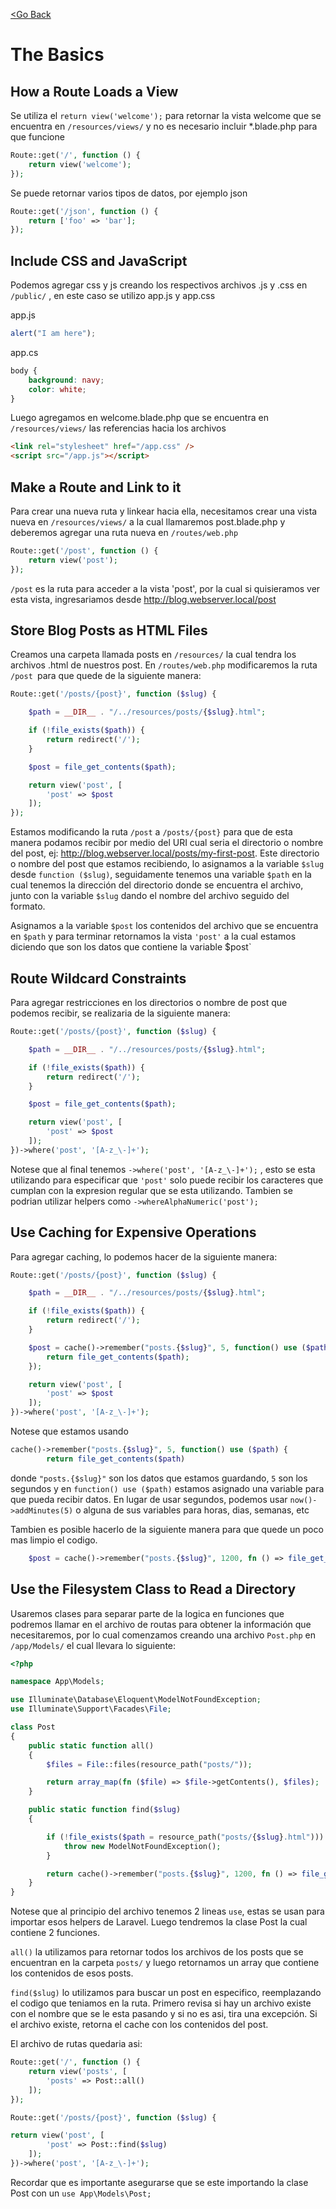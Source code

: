 [<Go Back](/README.md)

# The Basics

## How a Route Loads a View

Se utiliza el `return view('welcome');` para retornar la vista welcome que se encuentra en `/resources/views/` y no es necesario incluir \*.blade.php para que funcione

```php
Route::get('/', function () {
    return view('welcome');
});
```

Se puede retornar varios tipos de datos, por ejemplo json

```php
Route::get('/json', function () {
    return ['foo' => 'bar'];
});
```

## Include CSS and JavaScript

Podemos agregar css y js creando los respectivos archivos .js y .css en `/public/` , en este caso se utilizo app.js y app.css

app.js

```js
alert("I am here");
```

app.cs

```css
body {
    background: navy;
    color: white;
}
```

Luego agregamos en welcome.blade.php que se encuentra en `/resources/views/` las referencias hacia los archivos

```html
<link rel="stylesheet" href="/app.css" />
<script src="/app.js"></script>
```

## Make a Route and Link to it

Para crear una nueva ruta y linkear hacia ella, necesitamos crear una vista nueva en `/resources/views/` a la cual llamaremos post.blade.php y deberemos agregar una ruta nueva en `/routes/web.php`

```php
Route::get('/post', function () {
    return view('post');
});
```

`/post` es la ruta para acceder a la vista 'post', por la cual si quisieramos ver esta vista, ingresariamos desde http://blog.webserver.local/post

## Store Blog Posts as HTML Files

Creamos una carpeta llamada posts en `/resources/` la cual tendra los archivos .html de nuestros post. En `/routes/web.php` modificaremos la ruta `/post `para que quede de la siguiente manera:

```php
Route::get('/posts/{post}', function ($slug) {

    $path = __DIR__ . "/../resources/posts/{$slug}.html";

    if (!file_exists($path)) {
        return redirect('/');
    }

    $post = file_get_contents($path);

    return view('post', [
        'post' => $post
    ]);
});
```

Estamos modificando la ruta `/post` a `/posts/{post}` para que de esta manera podamos recibir por medio del URI cual seria el directorio o nombre del post, ej: http://blog.webserver.local/posts/my-first-post. Este directorio o nombre del post que estamos recibiendo, lo asignamos a la variable `$slug` desde `function ($slug)`, seguidamente tenemos una variable `$path` en la cual tenemos la dirección del directorio donde se encuentra el archivo, junto con la variable `$slug` dando el nombre del archivo seguido del formato.

Asignamos a la variable `$post` los contenidos del archivo que se encuentra en `$path` y para terminar retornamos la vista `'post'` a la cual estamos diciendo que son los datos que contiene la variable $post`

## Route Wildcard Constraints

Para agregar restricciones en los directorios o nombre de post que podemos recibir, se realizaria de la siguiente manera:

```php
Route::get('/posts/{post}', function ($slug) {

    $path = __DIR__ . "/../resources/posts/{$slug}.html";

    if (!file_exists($path)) {
        return redirect('/');
    }

    $post = file_get_contents($path);

    return view('post', [
        'post' => $post
    ]);
})->where('post', '[A-z_\-]+');
```

Notese que al final tenemos `->where('post', '[A-z_\-]+');` , esto se esta utilizando para especificar que `'post'` solo puede recibir los caracteres que cumplan con la expresion regular que se esta utilizando. Tambien se podrian utilizar helpers como `->whereAlphaNumeric('post');`

## Use Caching for Expensive Operations

Para agregar caching, lo podemos hacer de la siguiente manera:

```php
Route::get('/posts/{post}', function ($slug) {

    $path = __DIR__ . "/../resources/posts/{$slug}.html";

    if (!file_exists($path)) {
        return redirect('/');
    }

    $post = cache()->remember("posts.{$slug}", 5, function() use ($path) {
        return file_get_contents($path);
    });

    return view('post', [
        'post' => $post
    ]);
})->where('post', '[A-z_\-]+');
```

Notese que estamos usando

```php
cache()->remember("posts.{$slug}", 5, function() use ($path) {
        return file_get_contents($path)
```

donde `"posts.{$slug}"` son los datos que estamos guardando, `5` son los segundos y en `function() use ($path)` estamos asignado una variable para que pueda recibir datos. En lugar de usar segundos, podemos usar `now()->addMinutes(5)` o alguna de sus variables para horas, dias, semanas, etc

Tambien es posible hacerlo de la siguiente manera para que quede un poco mas limpio el codigo.

```php
    $post = cache()->remember("posts.{$slug}", 1200, fn () => file_get_contents($path));
```

## Use the Filesystem Class to Read a Directory

Usaremos clases para separar parte de la logica en funciones que podremos llamar en el archivo de routas para obtener la información que necesitaremos, por lo cual comenzamos creando una archivo `Post.php` en `/app/Models/` el cual llevara lo siguiente:

```php
<?php

namespace App\Models;

use Illuminate\Database\Eloquent\ModelNotFoundException;
use Illuminate\Support\Facades\File;

class Post
{
    public static function all()
    {
        $files = File::files(resource_path("posts/"));

        return array_map(fn ($file) => $file->getContents(), $files);
    }

    public static function find($slug)
    {

        if (!file_exists($path = resource_path("posts/{$slug}.html"))) {
            throw new ModelNotFoundException();
        }

        return cache()->remember("posts.{$slug}", 1200, fn () => file_get_contents($path));
    }
}

```

Notese que al principio del archivo tenemos 2 lineas `use`, estas se usan para importar esos helpers de Laravel. Luego tendremos la clase Post la cual contiene 2 funciones.

`all()` la utilizamos para retornar todos los archivos de los posts que se encuentran en la carpeta `posts/` y luego retornamos un array que contiene los contenidos de esos posts.

`find($slug)` lo utilizamos para buscar un post en especifico, reemplazando el codigo que teniamos en la ruta. Primero revisa si hay un archivo existe con el nombre que se le esta pasando y si no es asi, tira una excepción.
Si el archivo existe, retorna el cache con los contenidos del post.

El archivo de rutas quedaria asi:

```php
Route::get('/', function () {
    return view('posts', [
        'posts' => Post::all()
    ]);
});

Route::get('/posts/{post}', function ($slug) {

return view('post', [
        'post' => Post::find($slug)
    ]);
})->where('post', '[A-z_\-]+');
```

Recordar que es importante asegurarse que se este importando la clase Post con un `use App\Models\Post;`
